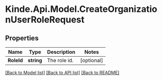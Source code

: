 # Kinde.Api.Model.CreateOrganizationUserRoleRequest

## Properties

Name | Type | Description | Notes
------------ | ------------- | ------------- | -------------
**RoleId** | **string** | The role id. | [optional] 

[[Back to Model list]](../README.md#documentation-for-models) [[Back to API list]](../README.md#documentation-for-api-endpoints) [[Back to README]](../README.md)


